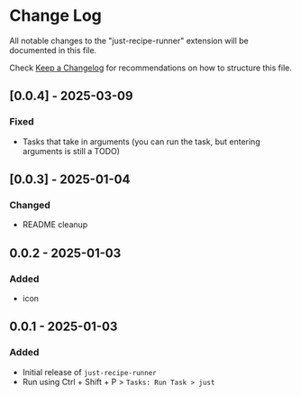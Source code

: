 # Change Log

All notable changes to the "just-recipe-runner" extension will be documented in this file.

Check [Keep a Changelog](http://keepachangelog.com/) for recommendations on how to structure this file.

## [0.0.4] - 2025-03-09

### Fixed

- Tasks that take in arguments (you can run the task, but entering arguments is still a TODO)

## [0.0.3] - 2025-01-04

### Changed

- README cleanup

## 0.0.2 - 2025-01-03

### Added

- icon

## 0.0.1 - 2025-01-03

### Added

- Initial release of `just-recipe-runner`
- Run using Ctrl + Shift + P > `Tasks: Run Task > just`
